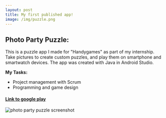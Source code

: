 ```yaml
---
layout: post
title: My first published app!
image: /img/puzzle.png
---
```


## Photo Party Puzzle:   
This is a puzzle app I made for "Handygames" as part of my internship. Take pictures to create custom puzzles, and play them on smartphone and smartwatch devices. The app was created with Java in Android Studio.

**My Tasks:**
* Project management with Scrum
* Programming and game design

#### [Link to google play](https://play.google.com/store/apps/details?id=com.hg.photopartypuzzle)
![photo party puzzle screenshot](http://i.imgur.com/rFvNZ3L.png)
